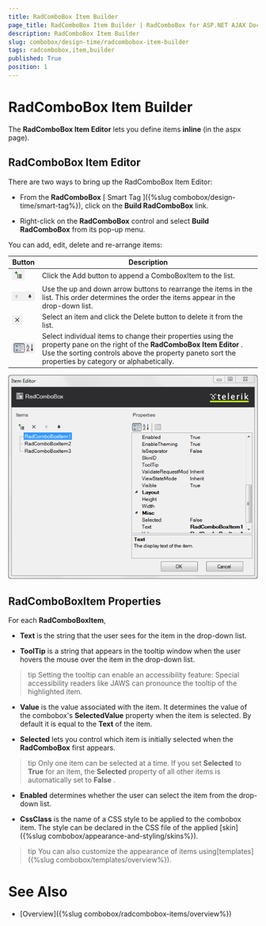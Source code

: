 ```yaml
---
title: RadComboBox Item Builder
page_title: RadComboBox Item Builder | RadComboBox for ASP.NET AJAX Documentation
description: RadComboBox Item Builder
slug: combobox/design-time/radcombobox-item-builder
tags: radcombobox,item,builder
published: True
position: 1
---
```


# RadComboBox Item Builder



The **RadComboBox Item Editor** lets you define items **inline** (in the aspx page).

## RadComboBox Item Editor

There are two ways to bring up the RadComboBox Item Editor:

* From the **RadComboBox** [ Smart Tag ]({%slug combobox/design-time/smart-tag%}), click on the **Build RadComboBox** link.

* Right-click on the **RadComboBox** control and select **Build RadComboBox** from its pop-up menu.

You can add, edit, delete and re-arrange items:


|  **Button**  |  **Description**  |
| ------ | ------ |
|![ComboBox Add Button](images/combobox_addbutton.png)|Click the Add button to append a ComboBoxItem to the list.|
|![ComboBox Up Down Buttons](images/combobox_updownbuttons.png)|Use the up and down arrow buttons to rearrange the items in the list. This order determines the order the items appear in the drop-down list.|
|![ComboBox Delete Button](images/combobox_deleteicon.png)|Select an item and click the Delete button to delete it from the list.|
|![ComboBox Sort Properties](images/combobox_propertysort.png)|Select individual items to change their properties using the property pane on the right of the **RadComboBox Item Editor** . Use the sorting controls above the property paneto sort the properties by category or alphabetically.|

![combobox additem](images/combobox_additem.png)

## RadComboBoxItem Properties

For each **RadComboBoxItem**,

* **Text** is the string that the user sees for the item in the drop-down list.

* **ToolTip** is a string that appears in the tooltip window when the user hovers the mouse over the item in the drop-down list.

>tip Setting the tooltip can enable an accessibility feature: Special accessibility readers like JAWS can pronounce the tooltip of the highlighted item.
>


* **Value** is the value associated with the item. It determines the value of the combobox's **SelectedValue** property when the item is selected. By default it is equal to the **Text** of the item.

* **Selected** lets you control which item is initially selected when the **RadComboBox** first appears.

>tip Only one item can be selected at a time. If you set **Selected** to **True** for an item, the **Selected** property of all other items is automatically set to **False** .
>


* **Enabled** determines whether the user can select the item from the drop-down list.

* **CssClass** is the name of a CSS style to be applied to the combobox item. The style can be declared in the CSS file of the applied [skin]({%slug combobox/appearance-and-styling/skins%}).

>tip You can also customize the appearance of items using[templates]({%slug combobox/templates/overview%}).
>


# See Also

 * [Overview]({%slug combobox/radcombobox-items/overview%})

